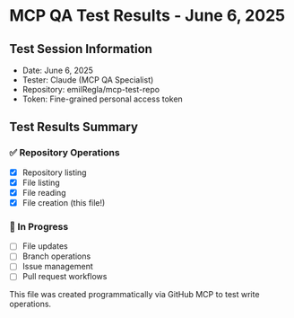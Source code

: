 # MCP QA Test Results - June 6, 2025

## Test Session Information
- Date: June 6, 2025
- Tester: Claude (MCP QA Specialist)
- Repository: emilRegla/mcp-test-repo
- Token: Fine-grained personal access token

## Test Results Summary

### ✅ Repository Operations
- [x] Repository listing
- [x] File listing
- [x] File reading
- [x] File creation (this file!)

### 🔄 In Progress
- [ ] File updates
- [ ] Branch operations
- [ ] Issue management
- [ ] Pull request workflows

This file was created programmatically via GitHub MCP to test write operations.
